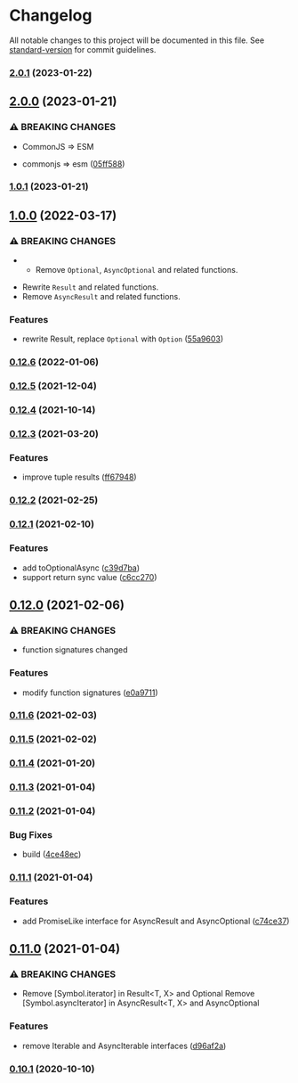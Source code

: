 # Changelog

All notable changes to this project will be documented in this file. See [standard-version](https://github.com/conventional-changelog/standard-version) for commit guidelines.

### [2.0.1](https://github.com/BlackGlory/return-style/compare/v2.0.0...v2.0.1) (2023-01-22)

## [2.0.0](https://github.com/BlackGlory/return-style/compare/v1.0.1...v2.0.0) (2023-01-21)


### ⚠ BREAKING CHANGES

* CommonJS => ESM

* commonjs => esm ([05ff588](https://github.com/BlackGlory/return-style/commit/05ff588ea064c9af6eb126c1a843cfbbfb260c3f))

### [1.0.1](https://github.com/BlackGlory/return-style/compare/v1.0.0...v1.0.1) (2023-01-21)

## [1.0.0](https://github.com/BlackGlory/return-style/compare/v0.12.6...v1.0.0) (2022-03-17)


### ⚠ BREAKING CHANGES

* - Remove `Optional`, `AsyncOptional` and related functions.
- Rewrite `Result` and related functions.
- Remove `AsyncResult` and related functions.

### Features

* rewrite Result, replace `Optional` with `Option` ([55a9603](https://github.com/BlackGlory/return-style/commit/55a960366b49257afe74de1826319fbc7e2cefc2))

### [0.12.6](https://github.com/BlackGlory/return-style/compare/v0.12.5...v0.12.6) (2022-01-06)

### [0.12.5](https://github.com/BlackGlory/return-style/compare/v0.12.4...v0.12.5) (2021-12-04)

### [0.12.4](https://github.com/BlackGlory/return-style/compare/v0.12.3...v0.12.4) (2021-10-14)

### [0.12.3](https://github.com/BlackGlory/return-style/compare/v0.12.2...v0.12.3) (2021-03-20)


### Features

* improve tuple results ([ff67948](https://github.com/BlackGlory/return-style/commit/ff6794850a5935aea237f01b921855c0429c5106))

### [0.12.2](https://github.com/BlackGlory/return-style/compare/v0.12.1...v0.12.2) (2021-02-25)

### [0.12.1](https://github.com/BlackGlory/return-style/compare/v0.12.0...v0.12.1) (2021-02-10)


### Features

* add toOptionalAsync ([c39d7ba](https://github.com/BlackGlory/return-style/commit/c39d7ba070d22463addf23de4115e4ef5f2a62a9))
* support return sync value ([c6cc270](https://github.com/BlackGlory/return-style/commit/c6cc27074d4c4e0fb980bdc58049b557156cf14b))

## [0.12.0](https://github.com/BlackGlory/return-style/compare/v0.11.6...v0.12.0) (2021-02-06)


### ⚠ BREAKING CHANGES

* function signatures changed

### Features

* modify function signatures ([e0a9711](https://github.com/BlackGlory/return-style/commit/e0a9711475d15a5c12661d1f0fff6fa8de4e1c68))

### [0.11.6](https://github.com/BlackGlory/return-style/compare/v0.11.5...v0.11.6) (2021-02-03)

### [0.11.5](https://github.com/BlackGlory/return-style/compare/v0.11.4...v0.11.5) (2021-02-02)

### [0.11.4](https://github.com/BlackGlory/return-style/compare/v0.11.3...v0.11.4) (2021-01-20)

### [0.11.3](https://github.com/BlackGlory/return-style/compare/v0.11.2...v0.11.3) (2021-01-04)

### [0.11.2](https://github.com/BlackGlory/return-style/compare/v0.11.1...v0.11.2) (2021-01-04)


### Bug Fixes

* build ([4ce48ec](https://github.com/BlackGlory/return-style/commit/4ce48ecaaadef37e55f6338ec00e8bca7fe8ffca))

### [0.11.1](https://github.com/BlackGlory/return-style/compare/v0.11.0...v0.11.1) (2021-01-04)


### Features

* add PromiseLike interface for AsyncResult and AsyncOptional ([c74ce37](https://github.com/BlackGlory/return-style/commit/c74ce377aec5e738a1b9bdc98f43c1337868b85c))

## [0.11.0](https://github.com/BlackGlory/return-style/compare/v0.10.1...v0.11.0) (2021-01-04)


### ⚠ BREAKING CHANGES

* Remove [Symbol.iterator] in Result<T, X> and Optional<T>
Remove [Symbol.asyncIterator] in AsyncResult<T, X> and AsyncOptional<T>

### Features

* remove Iterable and AsyncIterable interfaces ([d96af2a](https://github.com/BlackGlory/return-style/commit/d96af2a2b7abdbaa21a3aac2a5dd5916ae4bba4e))

### [0.10.1](https://github.com/BlackGlory/return-style/compare/v0.10.0...v0.10.1) (2020-10-10)
